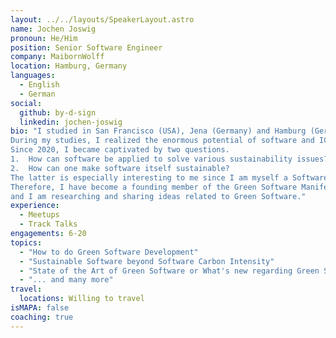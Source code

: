```yaml
---
layout: ../../layouts/SpeakerLayout.astro
name: Jochen Joswig
pronoun: He/Him
position: Senior Software Engineer
company: MaibornWolff
location: Hamburg, Germany
languages:
  - English
  - German
social:
  github: by-d-sign
  linkedin: jochen-joswig
bio: "I studied in San Francisco (USA), Jena (Germany) and Hamburg (Germany). 
During my studies, I realized the enormous potential of software and ICT to solve even the toughest of challenges. 
Since 2020, I became captivated by two questions.
1.	How can software be applied to solve various sustainability issues?
2.	How can one make software itself sustainable?
The latter is especially interesting to me since I am myself a Software Developer. 
Therefore, I have become a founding member of the Green Software Manifesto (www.greenmanifesto.de) 
and I am researching and sharing ideas related to Green Software."
experience:
  - Meetups
  - Track Talks
engagements: 6-20
topics:
  - "How to do Green Software Development"
  - "Sustainable Software beyond Software Carbon Intensity"
  - "State of the Art of Green Software or What's new regarding Green Software"
  - "... and many more"
travel:
  locations: Willing to travel 
isMAPA: false
coaching: true
---
```

